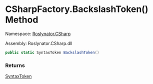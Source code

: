 # CSharpFactory\.BackslashToken\(\) Method

Namespace: [Roslynator.CSharp](../../README.md)

Assembly: Roslynator\.CSharp\.dll

```csharp
public static SyntaxToken BackslashToken()
```

### Returns

[SyntaxToken](https://docs.microsoft.com/en-us/dotnet/api/microsoft.codeanalysis.syntaxtoken)


